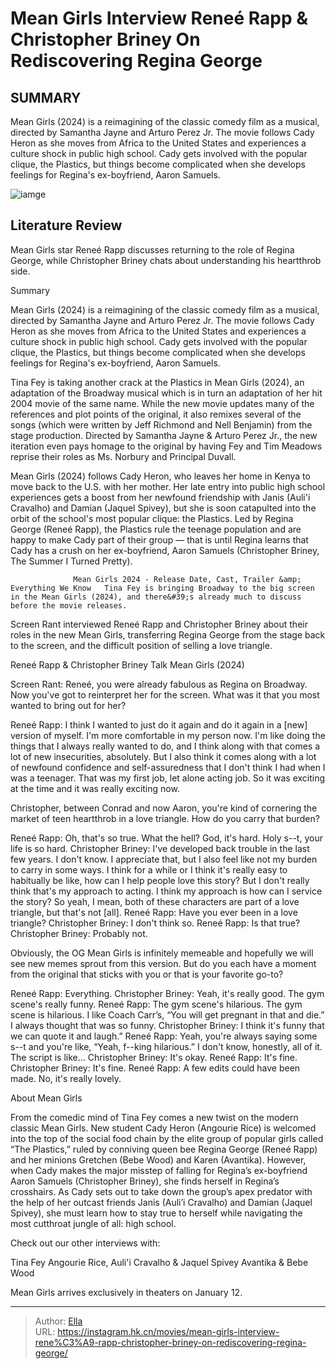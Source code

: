 # Mean Girls Interview Reneé Rapp &amp; Christopher Briney On Rediscovering Regina George


## SUMMARY 



  Mean Girls (2024) is a reimagining of the classic comedy film as a musical, directed by Samantha Jayne and Arturo Perez Jr.   The movie follows Cady Heron as she moves from Africa to the United States and experiences a culture shock in public high school.   Cady gets involved with the popular clique, the Plastics, but things become complicated when she develops feelings for Regina&#39;s ex-boyfriend, Aaron Samuels.  

![iamge]()

## Literature Review

Mean Girls star Reneé Rapp discusses returning to the role of Regina George, while Christopher Briney chats about understanding his heartthrob side.


Summary

  Mean Girls (2024) is a reimagining of the classic comedy film as a musical, directed by Samantha Jayne and Arturo Perez Jr.   The movie follows Cady Heron as she moves from Africa to the United States and experiences a culture shock in public high school.   Cady gets involved with the popular clique, the Plastics, but things become complicated when she develops feelings for Regina&#39;s ex-boyfriend, Aaron Samuels.  





Tina Fey is taking another crack at the Plastics in Mean Girls (2024), an adaptation of the Broadway musical which is in turn an adaptation of her hit 2004 movie of the same name. While the new movie updates many of the references and plot points of the original, it also remixes several of the songs (which were written by Jeff Richmond and Nell Benjamin) from the stage production. Directed by Samantha Jayne &amp; Arturo Perez Jr., the new iteration even pays homage to the original by having Fey and Tim Meadows reprise their roles as Ms. Norbury and Principal Duvall.




Mean Girls (2024) follows Cady Heron, who leaves her home in Kenya to move back to the U.S. with her mother. Her late entry into public high school experiences gets a boost from her newfound friendship with Janis (Auli&#39;i Cravalho) and Damian (Jaquel Spivey), but she is soon catapulted into the orbit of the school&#39;s most popular clique: the Plastics. Led by Regina George (Reneé Rapp), the Plastics rule the teenage population and are happy to make Cady part of their group — that is until Regina learns that Cady has a crush on her ex-boyfriend, Aaron Samuels (Christopher Briney, The Summer I Turned Pretty).

                  Mean Girls 2024 - Release Date, Cast, Trailer &amp; Everything We Know   Tina Fey is bringing Broadway to the big screen in the Mean Girls (2024), and there&#39;s already much to discuss before the movie releases.   

Screen Rant interviewed Reneé Rapp and Christopher Briney about their roles in the new Mean Girls, transferring Regina George from the stage back to the screen, and the difficult position of selling a love triangle.





 Reneé Rapp &amp; Christopher Briney Talk Mean Girls (2024) 
         

Screen Rant: Reneé, you were already fabulous as Regina on Broadway. Now you&#39;ve got to reinterpret her for the screen. What was it that you most wanted to bring out for her?


Reneé Rapp: I think I wanted to just do it again and do it again in a [new] version of myself. I&#39;m more comfortable in my person now. I&#39;m like doing the things that I always really wanted to do, and I think along with that comes a lot of new insecurities, absolutely. But I also think it comes along with a lot of newfound confidence and self-assuredness that I don&#39;t think I had when I was a teenager. That was my first job, let alone acting job. So it was exciting at the time and it was really exciting now.


Christopher, between Conrad and now Aaron, you&#39;re kind of cornering the market of teen heartthrob in a love triangle. How do you carry that burden?





Reneé Rapp: Oh, that&#39;s so true. What the hell? God, it&#39;s hard. Holy s--t, your life is so hard.
Christopher Briney: I&#39;ve developed back trouble in the last few years. I don&#39;t know. I appreciate that, but I also feel like not my burden to carry in some ways. I think for a while or I think it&#39;s really easy to habitually be like, how can I help people love this story? But I don&#39;t really think that&#39;s my approach to acting. I think my approach is how can I service the story? So yeah, I mean, both of these characters are part of a love triangle, but that&#39;s not [all].
Reneé Rapp: Have you ever been in a love triangle?
Christopher Briney: I don&#39;t think so.
Reneé Rapp: Is that true?
Christopher Briney: Probably not.


Obviously, the OG Mean Girls is infinitely memeable and hopefully we will see new memes sprout from this version. But do you each have a moment from the original that sticks with you or that is your favorite go-to?





Reneé Rapp: Everything.
Christopher Briney: Yeah, it&#39;s really good. The gym scene&#39;s really funny.
Reneé Rapp: The gym scene&#39;s hilarious. The gym scene is hilarious. I like Coach Carr’s, “You will get pregnant in that and die.” I always thought that was so funny.
Christopher Briney: I think it&#39;s funny that we can quote it and laugh.”
Reneé Rapp: Yeah, you&#39;re always saying some s--t and you&#39;re like, “Yeah, f--king hilarious.” I don&#39;t know, honestly, all of it. The script is like...
Christopher Briney: It&#39;s okay.
Reneé Rapp: It&#39;s fine.
Christopher Briney: It&#39;s fine.
Reneé Rapp: A few edits could have been made. No, it&#39;s really lovely.




 About Mean Girls 
          




From the comedic mind of Tina Fey comes a new twist on the modern classic Mean Girls. New student Cady Heron (Angourie Rice) is welcomed into the top of the social food chain by the elite group of popular girls called “The Plastics,” ruled by conniving queen bee Regina George (Reneé Rapp) and her minions Gretchen (Bebe Wood) and Karen (Avantika). However, when Cady makes the major misstep of falling for Regina’s ex-boyfriend Aaron Samuels (Christopher Briney), she finds herself in Regina’s crosshairs. As Cady sets out to take down the group’s apex predator with the help of her outcast friends Janis (Auli’i Cravalho) and Damian (Jaquel Spivey), she must learn how to stay true to herself while navigating the most cutthroat jungle of all: high school.

Check out our other interviews with:

  Tina Fey   Angourie Rice, Auli&#39;i Cravalho &amp; Jaquel Spivey   Avantika &amp; Bebe Wood  



Mean Girls arrives exclusively in theaters on January 12.









---

> Author: [Ella](https://instagram.hk.cn/)  
> URL: https://instagram.hk.cn/movies/mean-girls-interview-rene%C3%A9-rapp-christopher-briney-on-rediscovering-regina-george/  

